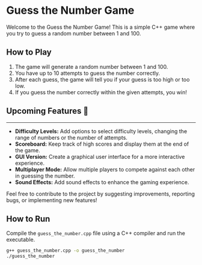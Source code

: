 # Guess the Number Game

Welcome to the Guess the Number Game! This is a simple C++ game where you try to guess a random number between 1 and 100.

## How to Play
1. The game will generate a random number between 1 and 100.
2. You have up to 10 attempts to guess the number correctly.
3. After each guess, the game will tell you if your guess is too high or too low.
4. If you guess the number correctly within the given attempts, you win!
   
## Upcoming Features 🚀
----------------------------
- **Difficulty Levels:** Add options to select difficulty levels, changing the range of numbers or the number of attempts.
- **Scoreboard:** Keep track of high scores and display them at the end of the game.
- **GUI Version:** Create a graphical user interface for a more interactive experience.
- **Multiplayer Mode:** Allow multiple players to compete against each other in guessing the number.
- **Sound Effects:** Add sound effects to enhance the gaming experience.

Feel free to contribute to the project by suggesting improvements, reporting bugs, or implementing new features!

## How to Run
Compile the `guess_the_number.cpp` file using a C++ compiler and run the executable.

```bash
g++ guess_the_number.cpp -o guess_the_number
./guess_the_number
